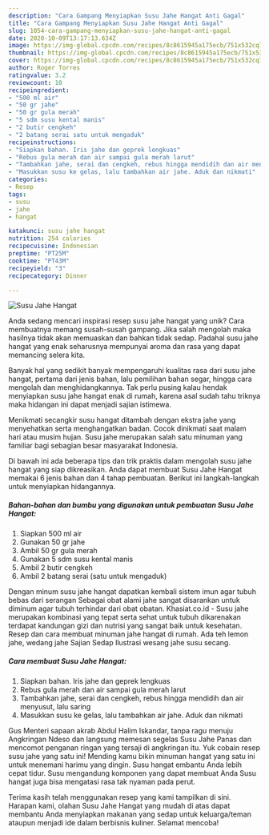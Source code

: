 ```yaml
---
description: "Cara Gampang Menyiapkan Susu Jahe Hangat Anti Gagal"
title: "Cara Gampang Menyiapkan Susu Jahe Hangat Anti Gagal"
slug: 1054-cara-gampang-menyiapkan-susu-jahe-hangat-anti-gagal
date: 2020-10-09T13:17:13.634Z
image: https://img-global.cpcdn.com/recipes/8c8615945a175ecb/751x532cq70/susu-jahe-hangat-foto-resep-utama.jpg
thumbnail: https://img-global.cpcdn.com/recipes/8c8615945a175ecb/751x532cq70/susu-jahe-hangat-foto-resep-utama.jpg
cover: https://img-global.cpcdn.com/recipes/8c8615945a175ecb/751x532cq70/susu-jahe-hangat-foto-resep-utama.jpg
author: Roger Torres
ratingvalue: 3.2
reviewcount: 10
recipeingredient:
- "500 ml air"
- "50 gr jahe"
- "50 gr gula merah"
- "5 sdm susu kental manis"
- "2 butir cengkeh"
- "2 batang serai satu untuk mengaduk"
recipeinstructions:
- "Siapkan bahan. Iris jahe dan geprek lengkuas"
- "Rebus gula merah dan air sampai gula merah larut"
- "Tambahkan jahe, serai dan cengkeh, rebus hingga mendidih dan air menyusut, lalu saring"
- "Masukkan susu ke gelas, lalu tambahkan air jahe. Aduk dan nikmati"
categories:
- Resep
tags:
- susu
- jahe
- hangat

katakunci: susu jahe hangat 
nutrition: 254 calories
recipecuisine: Indonesian
preptime: "PT25M"
cooktime: "PT43M"
recipeyield: "3"
recipecategory: Dinner

---
```



![Susu Jahe Hangat](https://img-global.cpcdn.com/recipes/8c8615945a175ecb/751x532cq70/susu-jahe-hangat-foto-resep-utama.jpg)

Anda sedang mencari inspirasi resep susu jahe hangat yang unik? Cara membuatnya memang susah-susah gampang. Jika salah mengolah maka hasilnya tidak akan memuaskan dan bahkan tidak sedap. Padahal susu jahe hangat yang enak seharusnya mempunyai aroma dan rasa yang dapat memancing selera kita.

Banyak hal yang sedikit banyak mempengaruhi kualitas rasa dari susu jahe hangat, pertama dari jenis bahan, lalu pemilihan bahan segar, hingga cara mengolah dan menghidangkannya. Tak perlu pusing kalau hendak menyiapkan susu jahe hangat enak di rumah, karena asal sudah tahu triknya maka hidangan ini dapat menjadi sajian istimewa.

Menikmati secangkir susu hangat ditambah dengan ekstra jahe yang menyehatkan serta menghangatkan badan. Cocok dinikmati saat malam hari atau musim hujan. Susu jahe merupakan salah satu minuman yang familiar bagi sebagian besar masyarakat Indonesia.


Di bawah ini ada beberapa tips dan trik praktis dalam mengolah susu jahe hangat yang siap dikreasikan. Anda dapat membuat Susu Jahe Hangat memakai 6 jenis bahan dan 4 tahap pembuatan. Berikut ini langkah-langkah untuk menyiapkan hidangannya.

<!--inarticleads1-->

##### Bahan-bahan dan bumbu yang digunakan untuk pembuatan Susu Jahe Hangat:

1. Siapkan 500 ml air
1. Gunakan 50 gr jahe
1. Ambil 50 gr gula merah
1. Gunakan 5 sdm susu kental manis
1. Ambil 2 butir cengkeh
1. Ambil 2 batang serai (satu untuk mengaduk)


Dengan minum susu jahe hangat dapatkan kembali sistem imun agar tubuh bebas dari serangan Sebagai obat alami jahe sangat disarankan untuk diminum agar tubuh terhindar dari obat obatan. Khasiat.co.id - Susu jahe merupakan kombinasi yang tepat serta sehat untuk tubuh dikarenakan terdapat kandungan gizi dan nutrisi yang sangat baik untuk kesehatan. Resep dan cara membuat minuman jahe hangat di rumah. Ada teh lemon jahe, wedang jahe Sajian Sedap Ilustrasi wesang jahe susu secang. 

<!--inarticleads2-->

##### Cara membuat Susu Jahe Hangat:

1. Siapkan bahan. Iris jahe dan geprek lengkuas
1. Rebus gula merah dan air sampai gula merah larut
1. Tambahkan jahe, serai dan cengkeh, rebus hingga mendidih dan air menyusut, lalu saring
1. Masukkan susu ke gelas, lalu tambahkan air jahe. Aduk dan nikmati


Gus Menteri sapaan akrab Abdul Halim Iskandar, tanpa ragu menuju Angkringan Ndeso dan langsung memesan segelas Susu Jahe Panas dan mencomot penganan ringan yang tersaji di angkringan itu. Yuk cobain resep susu jahe yang satu ini! Mending kamu bikin minuman hangat yang satu ini untuk menemani harimu yang dingin. Susu hangat embantu Anda lebih cepat tidur. Susu mengandung komponen yang dapat membuat Anda Susu hangat juga bisa mengatasi rasa tak nyaman pada perut. 

Terima kasih telah menggunakan resep yang kami tampilkan di sini. Harapan kami, olahan Susu Jahe Hangat yang mudah di atas dapat membantu Anda menyiapkan makanan yang sedap untuk keluarga/teman ataupun menjadi ide dalam berbisnis kuliner. Selamat mencoba!
